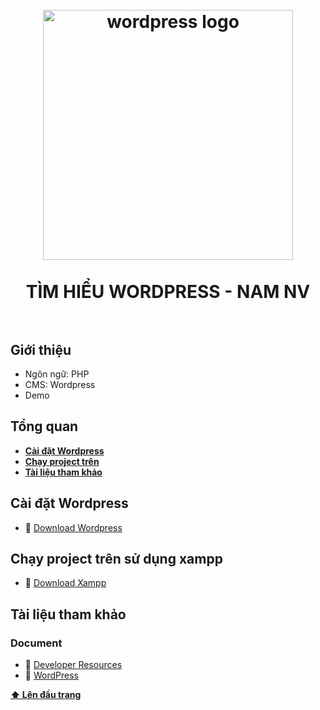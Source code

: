 <h1 align="center">
<br>
  <img src="https://key.com.vn/upload/article/contents/16-loi-thuong-gap-khi-quan-tri-wordpress-1.jpg" alt="wordpress logo" width=400">
  <br>
    <br>
  TÌM HIỂU WORDPRESS - NAM NV
  <br><br>
</h1>

## Giới thiệu

- Ngôn ngữ: PHP
- CMS: Wordpress
- Demo

## Tổng quan

* **[Cài đặt Wordpress](#1-cài-đặt-wordpress)**
* **[Chạy project trên](#2-chạy-project-trên)**
* **[Tài liệu tham khảo](#3-tài-liệu-tham-khảo)**

## Cài đặt Wordpress

 * 📌 [Download Wordpress](https://vi.wordpress.org/download/)

## Chạy project trên sử dụng xampp

* 📌 [Download Xampp](https://www.apachefriends.org/download.html)

## Tài liệu tham khảo

### Document

 * 📜 [Developer Resources](https://developer.wordpress.org/)
 * 📜 [WordPress ](https://vi.wordpress.org/)

**[⬆ Lên đầu trang](#tổng-quan)**